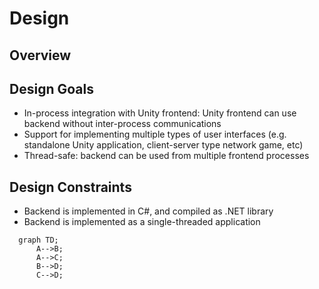 # Design

## Overview

## Design Goals

* In-process integration with Unity frontend: Unity frontend can use backend without inter-process communications
* Support for implementing multiple types of user interfaces (e.g. standalone Unity application, client-server type network game, etc)
* Thread-safe: backend can be used from multiple frontend processes

## Design Constraints

* Backend is implemented in C#, and compiled as .NET library
* Backend is implemented as a single-threaded application



```mermaid
  graph TD;
      A-->B;
      A-->C;
      B-->D;
      C-->D;
```
